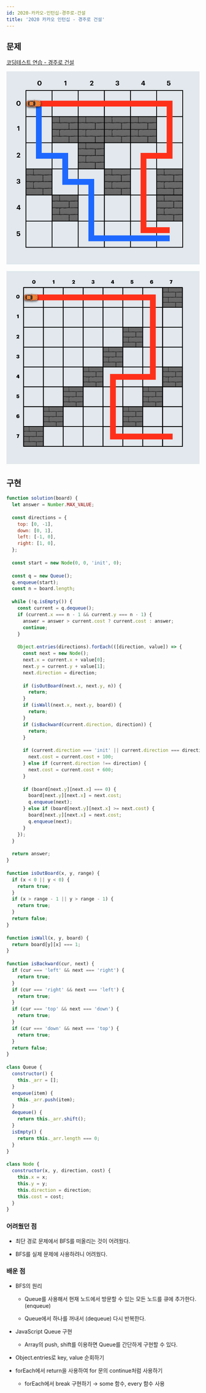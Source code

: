 ```yaml
---
id: 2020-카카오-인턴십-경주로-건설
title: '2020 카카오 인턴십 - 경주로 건설'
---
```


## 문제

[코딩테스트 연습 - 경주로 건설](https://programmers.co.kr/learn/courses/30/lessons/67259?language=javascript)

![2020-카카오-인턴십-경주로-건설-image-0](images/2020-카카오-인턴십-경주로-건설-image-0.png)

![2020-카카오-인턴십-경주로-건설-image-1](images/2020-카카오-인턴십-경주로-건설-image-1.png)

## 구현

```javascript
function solution(board) {
  let answer = Number.MAX_VALUE;

  const directions = {
    top: [0, -1],
    down: [0, 1],
    left: [-1, 0],
    right: [1, 0],
  };

  const start = new Node(0, 0, 'init', 0);

  const q = new Queue();
  q.enqueue(start);
  const n = board.length;

  while (!q.isEmpty()) {
    const current = q.dequeue();
    if (current.x === n - 1 && current.y === n - 1) {
      answer = answer > current.cost ? current.cost : answer;
      continue;
    }

    Object.entries(directions).forEach(([direction, value]) => {
      const next = new Node();
      next.x = current.x + value[0];
      next.y = current.y + value[1];
      next.direction = direction;

      if (isOutBoard(next.x, next.y, n)) {
        return;
      }
      if (isWall(next.x, next.y, board)) {
        return;
      }
      if (isBackward(current.direction, direction)) {
        return;
      }

      if (current.direction === 'init' || current.direction === direction) {
        next.cost = current.cost + 100;
      } else if (current.direction !== direction) {
        next.cost = current.cost + 600;
      }

      if (board[next.y][next.x] === 0) {
        board[next.y][next.x] = next.cost;
        q.enqueue(next);
      } else if (board[next.y][next.x] >= next.cost) {
        board[next.y][next.x] = next.cost;
        q.enqueue(next);
      }
    });
  }

  return answer;
}

function isOutBoard(x, y, range) {
  if (x < 0 || y < 0) {
    return true;
  }
  if (x > range - 1 || y > range - 1) {
    return true;
  }
  return false;
}

function isWall(x, y, board) {
  return board[y][x] === 1;
}

function isBackward(cur, next) {
  if (cur === 'left' && next === 'right') {
    return true;
  }
  if (cur === 'right' && next === 'left') {
    return true;
  }
  if (cur === 'top' && next === 'down') {
    return true;
  }
  if (cur === 'down' && next === 'top') {
    return true;
  }
  return false;
}

class Queue {
  constructor() {
    this._arr = [];
  }
  enqueue(item) {
    this._arr.push(item);
  }
  dequeue() {
    return this._arr.shift();
  }
  isEmpty() {
    return this._arr.length === 0;
  }
}

class Node {
  constructor(x, y, direction, cost) {
    this.x = x;
    this.y = y;
    this.direction = direction;
    this.cost = cost;
  }
}
```

### 어려웠던 점

- 최단 경로 문제에서 BFS를 떠올리는 것이 어려웠다.

- BFS를 실제 문제에 사용하려니 어려웠다.

### 배운 점

- BFS의 원리

  - Queue를 사용해서 현재 노드에서 방문할 수 있는 모든 노드를 큐에 추가한다. (enqueue)

  - Queue에서 하나를 꺼내서 (dequeue) 다시 반복한다.

- JavaScript Queue 구현

  - Array의 push, shift를 이용하면 Queue를 간단하게 구현할 수 있다.

- Object.entries로 key, value 순회하기

- forEach에서 return을 사용하여 for 문의 continue처럼 사용하기

  - forEach에서 break 구현하기 → some 함수, every 함수 사용
